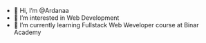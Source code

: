 - 👋 Hi, I’m @Ardanaa
- 👀 I’m interested in Web Development
- 🌱 I’m currently learning Fullstack Web Weveloper course at Binar Academy

<!---
Ardanaa/Ardanaa is a ✨ special ✨ repository because its `README.md` (this file) appears on your GitHub profile.
You can click the Preview link to take a look at your changes.
--->
